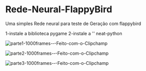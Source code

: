 # Rede-Neural-FlappyBird
Uma simples Rede neural para teste de Geração com flappybird

1-instale a biblioteca pygame
2-instale a '' neat-python


![parte1-1000frames-‐-Feito-com-o-Clipchamp](https://github.com/user-attachments/assets/3ba3df2e-496c-4b64-bce9-d67f95d36438)

![parte2-1000frames-‐-Feito-com-o-Clipchamp](https://github.com/user-attachments/assets/def334fd-265e-4692-a0f9-aeded64148d7)

![parte3-1000frames-‐-Feito-com-o-Clipchamp](https://github.com/user-attachments/assets/c39d615c-3227-4164-89e3-22e6eb38781e)

